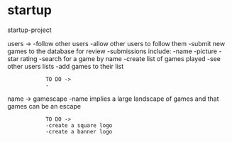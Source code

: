 # startup
startup-project

users -> 
        -follow other users
        -allow other users to follow them
        -submit new games to the database for review
            -submissions include:
                    -name
                    -picture
                    -star rating
        -search for a game by name
        -create list of games played
        -see other users lists
        -add games to their list
        
                TO DO ->
                -


name -> gamescape
            -name implies a large landscape of games and that games can be an escape
    
                TO DO ->
                -create a square logo
                -create a banner logo
